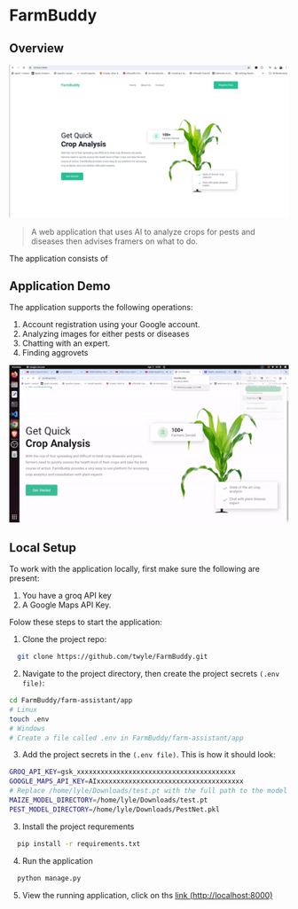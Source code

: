 # FarmBuddy

## Overview

<img src="assets/home_page.png" class="img-responsive" alt="">

> A web application that uses AI to analyze crops for pests and diseases then advises framers on what to do.

 The application consists of

## Application Demo

The application supports the following operations:

1. Account registration using your Google account.
2. Analyzing images for either pests or diseases
3. Chatting with an expert.
4. Finding aggrovets

<p align=center>
  <img src="assets/farm-buddy.gif" />
</p>

## Local Setup

To work with the application locally, first make sure the following are present:

1. You have a groq API key
2. A Google Maps API Key.

Folow these steps to start the application:

1. Clone the project repo:

```sh
  git clone https://github.com/twyle/FarmBuddy.git
```

2. Navigate to the project directory, then create the project secrets ``(.env file)``:
```sh
cd FarmBuddy/farm-assistant/app
# Linux
touch .env
# Windows
# Create a file called .env in FarmBuddy/farm-assistant/app
```

3. Add the project secrets in the ``(.env file)``. This is how it should look:

```sh
GROQ_API_KEY=gsk_xxxxxxxxxxxxxxxxxxxxxxxxxxxxxxxxxxxxxxxx
GOOGLE_MAPS_API_KEY=AIxxxxxxxxxxxxxxxxxxxxxxxxxxxxxxxxxxxxx
# Replace /home/lyle/Downloads/test.pt with the full path to the model
MAIZE_MODEL_DIRECTORY=/home/lyle/Downloads/test.pt
PEST_MODEL_DIRECTORY=/home/lyle/Downloads/PestNet.pkl
```
3. Install the project requrements
```sh
  pip install -r requirements.txt
```
4. Run the application
```sh
  python manage.py
```
5. View the running application, click on ths 
[link (http://localhost:8000)](http://localhost:8000)